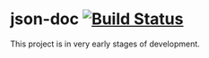 # json-doc [![Build Status](https://travis-ci.org/jamsyoung/json-doc.png)][0]
This project is in very early stages of development.


[0]: https://travis-ci.org/jamesyoung/json-doc
